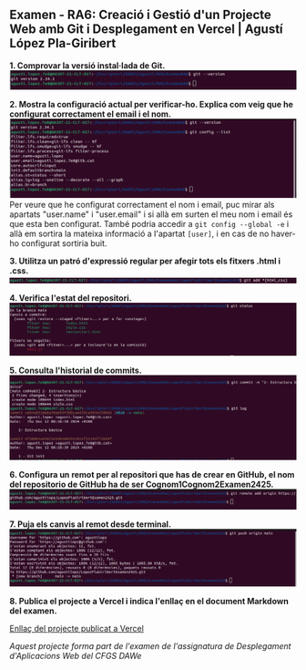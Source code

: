 ## Examen - RA6: Creació i Gestió d'un Projecte Web amb Git i Desplegament en Vercel | Agustí López Pla-Giribert

**1. Comprovar la versió instal·lada de Git.**
![Imatge1](img/img1.png)

**2. Mostra la configuració actual per verificar-ho. Explica com veig que he configurat correctament el email i el nom.**
![Imatge1](img/img2.png)
Per veure que he configurat correctament el nom i email, puc mirar als apartats "user.name" i "user.email" i si allà em surten el meu nom i email és que esta ben configurat. També podria accedir a `git config --global -e` i allà em sortira la mateixa informació a l'apartat `[user]`, i en cas de no haver-ho configurat sortiria buit.

**3. Utilitza un patró d'expressió regular per afegir tots els fitxers .html i .css.**
![Imatge3](img/img3.png)

**4. Verifica l'estat del repositori.**
![Imatge4](img/img4.png)

**5. Consulta l'historial de commits.**
![Imatge5](img/img5.png)

**6. Configura un remot per al repositori que has de crear en GitHub, el nom del repositorio de GitHub ha de ser Cognom1Cognom2Examen2425.**
![Imatge6](img/img6.png)

**7. Puja els canvis al remot desde terminal.**
![Imatge7](img/img7.png)

**8. Publica el projecte a Vercel i indica l'enllaç en el document Markdown del examen.**

[Enllaç del projecte publicat a Vercel](https://lopez-pla-giribert-examen2425.vercel.app/)

*Aquest projecte forma part de l'examen de l'assignatura de Desplegament d'Aplicacions Web del CFGS DAWe*
